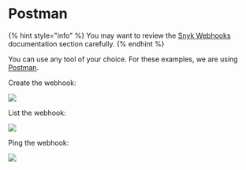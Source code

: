 # Postman

{% hint style="info" %}
You may want to review the [Snyk Webhooks](https://github.com/snyk/user-docs/tree/19b85169c61b948c00e9ef988db629298ce60983/integration-guide/integration-guide/ide-plugin/snyk-webhooks/README.md) documentation section carefully.
{% endhint %}

You can use any tool of your choice. For these examples, we are using [Postman](https://www.postman.com/).

Create the webhook:

![](https://partner-workshop-assets.s3.us-east-2.amazonaws.com/postman-create-webhook.png)

List the webhook:

![](https://partner-workshop-assets.s3.us-east-2.amazonaws.com/postman-list-webhook.png)

Ping the webhook:

![](https://partner-workshop-assets.s3.us-east-2.amazonaws.com/postman-ping-webhook.png)

